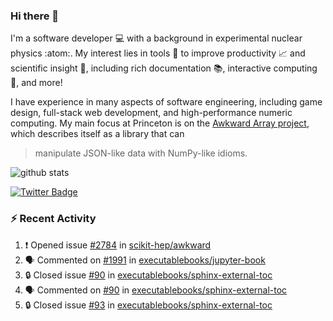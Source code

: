 ### Hi there 👋 

I'm a software developer 💻 with a background in experimental nuclear physics :atom:. My interest lies in tools :wrench: to improve productivity :chart_with_upwards_trend: and scientific insight :telescope:, including rich documentation 📚, interactive computing 🧮, and more! 

I have experience in many aspects of software engineering, including game design, full-stack web development, and high-performance numeric computing. My main focus at Princeton is on the [Awkward Array project](awkward-array.org/), which describes itself as a library that can 
> manipulate JSON-like data with NumPy-like idioms.

![github stats](https://github-readme-stats.vercel.app/api?username=agoose77&show_icons=true&hide_rank=true&hide_title=true&bg_color=30,e76445,904e95&text_color=efe3ec&icon_color=efe3ec)
<!--
**agoose77/agoose77** is a ✨ _special_ ✨ repository because its `README.md` (this file) appears on your GitHub profile.

Here are some ideas to get you started:

- 🔭 I’m currently working on ...
- 🌱 I’m currently learning ...
- 👯 I’m looking to collaborate on ...
- 🤔 I’m looking for help with ...
- 💬 Ask me about ...
- 📫 How to reach me: ...
- 😄 Pronouns: ...
- ⚡ Fun fact: ...
-->

[![Twitter Badge](https://img.shields.io/twitter/follow/agoose77?style=flat-square&logo=Twitter&logoColor=white&color=cornflowerblue)](https://twitter.com/agoose77)

### :zap: Recent Activity

<!--START_SECTION:activity-->
1. ❗ Opened issue [#2784](https://github.com/scikit-hep/awkward/issues/2784) in [scikit-hep/awkward](https://github.com/scikit-hep/awkward)
2. 🗣 Commented on [#1991](https://github.com/executablebooks/jupyter-book/issues/1991#issuecomment-1784234801) in [executablebooks/jupyter-book](https://github.com/executablebooks/jupyter-book)
3. 🔒 Closed issue [#90](https://github.com/executablebooks/sphinx-external-toc/issues/90) in [executablebooks/sphinx-external-toc](https://github.com/executablebooks/sphinx-external-toc)
4. 🗣 Commented on [#90](https://github.com/executablebooks/sphinx-external-toc/issues/90#issuecomment-1784233342) in [executablebooks/sphinx-external-toc](https://github.com/executablebooks/sphinx-external-toc)
5. 🔒 Closed issue [#93](https://github.com/executablebooks/sphinx-external-toc/issues/93) in [executablebooks/sphinx-external-toc](https://github.com/executablebooks/sphinx-external-toc)
<!--END_SECTION:activity-->
